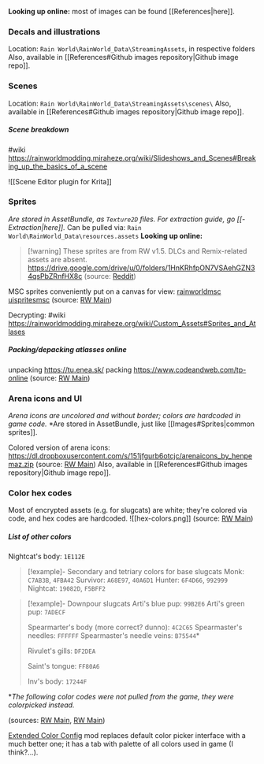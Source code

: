 **Looking up online:** most of images can be found [[References|here]].
### Decals and illustrations
Location: `Rain World\RainWorld_Data\StreamingAssets`, in respective folders
Also, available in [[References#Github images repository|Github image repo]].
### Scenes
Location: `Rain World\RainWorld_Data\StreamingAssets\scenes\`
Also, available in [[References#Github images repository|Github image repo]].
##### Scene breakdown
#wiki
https://rainworldmodding.miraheze.org/wiki/Slideshows_and_Scenes#Breaking_up_the_basics_of_a_scene

![[Scene Editor plugin for Krita]]
### Sprites
*Are stored in AssetBundle, as `Texture2D` files. For extraction guide, go [[-Extraction|here]].* 
Can be pulled via: `Rain World\RainWorld_Data\resources.assets`
**Looking up online:**
> [!warning] These sprites are from RW v1.5. DLCs and Remix-related assets are absent.
https://drive.google.com/drive/u/0/folders/1HnKRhfpON7VSAehGZN34qsPbZRnfHX8c
(source: [Reddit](https://www.reddit.com/r/rainworld/comments/1dbtzrt/comment/l7vgv0y/))

MSC sprites conveniently put on a canvas for view:
[rainworldmsc](https://nqywadcmwusjqlrg.public.blob.vercel-storage.com/notes/files/game-contents/sprites/rainworldmsc_Split-icjBDGhflHQG62ZP2UxblH2BdozSrF.kra)
[uispritesmsc](https://nqywadcmwusjqlrg.public.blob.vercel-storage.com/notes/files/game-contents/sprites/uispritesmsc-RqkQzXY70z0XFb0RwbqekPFpILChsO.kra)
(source: [RW Main](https://discord.com/channels/291184728944410624/296133304632213504/1113616624105308160))

Decrypting: #wiki
https://rainworldmodding.miraheze.org/wiki/Custom_Assets#Sprites_and_Atlases
##### Packing/depacking atlasses online
unpacking
https://tu.enea.sk/
packing
https://www.codeandweb.com/tp-online
(source: [RW Main](https://discord.com/channels/291184728944410624/838185248981385256/1098995144923041843))
### Arena icons and UI
*Arena icons are uncolored and without border; colors are hardcoded in game code.*
*Are stored in AssetBundle, just like [[Images#Sprites|common sprites]].

Colored version of arena icons:
https://dl.dropboxusercontent.com/s/151jfgurb6otcjc/arenaicons_by_henpemaz.zip
(source: [RW Main](https://discord.com/channels/291184728944410624/481900360324218880/722224693893136466))
Also, available in [[References#Github images repository|Github image repo]].

### Color hex codes
Most of encrypted assets (e.g. for slugcats) are white; they're colored via code, and hex codes are hardcoded.
![[hex-colors.png]]
(source: [RW Main](https://discord.com/channels/291184728944410624/305139167300550666/1081023267378303036))

##### List of other colors
Nightcat's body: `1E112E`

> [!example]- Secondary and tetriary colors for base slugcats
> Monk: `C7AB3B`, `4FBA42`
> Survivor: `A68E97`, `40A6D1`
> Hunter: `6F4D66`, `992999`
> Nightcat: `19082D`, `F5BFF2`

> [!example]- Downpour slugcats
> Arti's blue pup: `99B2E6`
> Arti's green pup: `7ADECF`
>
> Spearmarter's body (more correct? dunno): `4C2C65`
> Spearmaster's needles: `FFFFFF`
> Spearmaster's needle veins: `B75544`\*
>
> Rivulet's gills: `DF2DEA`
>
> Saint's tongue: `FF80A6`
>
> Inv's body: `17244F`

\**The following color codes were not pulled from the game, they were colorpicked instead.*

(sources: [RW Main](https://discord.com/channels/291184728944410624/952002932826583080/1100566406828924978), [RW Main](https://discord.com/channels/291184728944410624/952002932826583080/1266033578882502777))

[Extended Color Config](https://steamcommunity.com/sharedfiles/filedetails/?id=3371225357) mod replaces default color picker interface with a much better one; it has a tab with palette of all colors used in game (I think?...).
